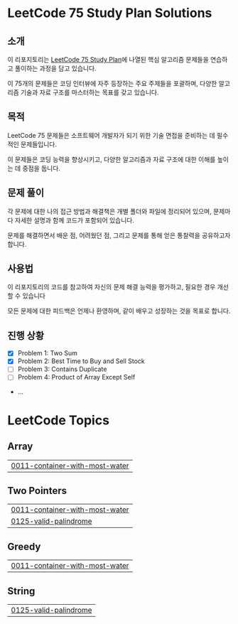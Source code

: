 # LeetCode 75 Study Plan Solutions

## 소개

이 리포지토리는 [LeetCode 75 Study Plan](https://leetcode.com/studyplan/leetcode-75/)에 나열된 핵심 알고리즘 문제들을 연습하고 풀이하는 과정을 담고 있습니다.

이 75개의 문제들은 코딩 인터뷰에 자주 등장하는 주요 주제들을 포괄하며, 다양한 알고리즘 기술과 자료 구조를 마스터하는 목표를 갖고 있습니다.

## 목적

LeetCode 75 문제들은 소프트웨어 개발자가 되기 위한 기술 면접을 준비하는 데 필수적인 문제들입니다.

이 문제들은 코딩 능력을 향상시키고, 다양한 알고리즘과 자료 구조에 대한 이해를 높이는 데 중점을 둡니다.

## 문제 풀이

각 문제에 대한 나의 접근 방법과 해결책은 개별 폴더와 파일에 정리되어 있으며, 문제마다 자세한 설명과 함께 코드가 포함되어 있습니다.

문제를 해결하면서 배운 점, 어려웠던 점, 그리고 문제를 통해 얻은 통찰력을 공유하고자 합니다.

## 사용법

이 리포지토리의 코드를 참고하여 자신의 문제 해결 능력을 평가하고, 필요한 경우 개선할 수 있습니다

모든 문제에 대한 피드백은 언제나 환영하며, 같이 배우고 성장하는 것을 목표로 합니다.

## 진행 상황

- [x] Problem 1: Two Sum
- [x] Problem 2: Best Time to Buy and Sell Stock
- [ ] Problem 3: Contains Duplicate
- [ ] Problem 4: Product of Array Except Self
- ...

<!---LeetCode Topics Start-->
# LeetCode Topics
## Array
|  |
| ------- |
| [0011-container-with-most-water](https://github.com/Hyesooo/LeetCode/tree/master/0011-container-with-most-water) |
## Two Pointers
|  |
| ------- |
| [0011-container-with-most-water](https://github.com/Hyesooo/LeetCode/tree/master/0011-container-with-most-water) |
| [0125-valid-palindrome](https://github.com/Hyesooo/LeetCode/tree/master/0125-valid-palindrome) |
## Greedy
|  |
| ------- |
| [0011-container-with-most-water](https://github.com/Hyesooo/LeetCode/tree/master/0011-container-with-most-water) |
## String
|  |
| ------- |
| [0125-valid-palindrome](https://github.com/Hyesooo/LeetCode/tree/master/0125-valid-palindrome) |
<!---LeetCode Topics End-->